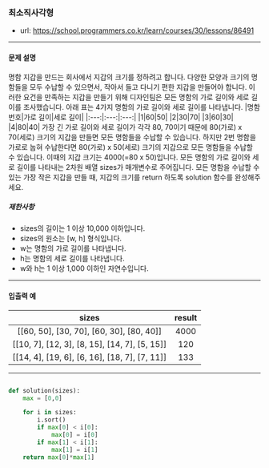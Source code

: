 ### 최소직사각형

 - url: https://school.programmers.co.kr/learn/courses/30/lessons/86491
 
 --------
 
#### 문제 설명
명함 지갑을 만드는 회사에서 지갑의 크기를 정하려고 합니다. 다양한 모양과 크기의 명함들을 모두 수납할 수 있으면서, 작아서 들고 다니기 편한 지갑을 만들어야 합니다. 이러한 요건을 만족하는 지갑을 만들기 위해 디자인팀은 모든 명함의 가로 길이와 세로 길이를 조사했습니다.
아래 표는 4가지 명함의 가로 길이와 세로 길이를 나타냅니다.
 |명함 번호|가로 길이|세로 길이|
 |:---:|:---:|:---:|
 |1|60|50|
 |2|30|70|
 |3|60|30|
 |4|80|40|
가장 긴 가로 길이와 세로 길이가 각각 80, 70이기 때문에 80(가로) x 70(세로) 크기의 지갑을 만들면 모든 명함들을 수납할 수 있습니다. 하지만 2번 명함을 가로로 눕혀 수납한다면 80(가로) x 50(세로) 크기의 지갑으로 모든 명함들을 수납할 수 있습니다. 이때의 지갑 크기는 4000(=80 x 50)입니다.
모든 명함의 가로 길이와 세로 길이를 나타내는 2차원 배열 sizes가 매개변수로 주어집니다. 모든 명함을 수납할 수 있는 가장 작은 지갑을 만들 때, 지갑의 크기를 return 하도록 solution 함수를 완성해주세요.

##### 제한사항
 - sizes의 길이는 1 이상 10,000 이하입니다.
  - sizes의 원소는 [w, h] 형식입니다.
  - w는 명함의 가로 길이를 나타냅니다.
  - h는 명함의 세로 길이를 나타냅니다.
  - w와 h는 1 이상 1,000 이하인 자연수입니다.
--------
 
#### 입출력 예
 |sizes|result|
 |:---:|:---:|
 |[[60, 50], [30, 70], [60, 30], [80, 40]]|4000|
 |[[10, 7], [12, 3], [8, 15], [14, 7], [5, 15]]|120|
 |[[14, 4], [19, 6], [6, 16], [18, 7], [7, 11]]|133|



--------

```python

def solution(sizes):
    max = [0,0]

    for i in sizes:
        i.sort()
        if max[0] < i[0]:
            max[0] = i[0]
        if max[1] < i[1]:
            max[1] = i[1]
    return max[0]*max[1]

```